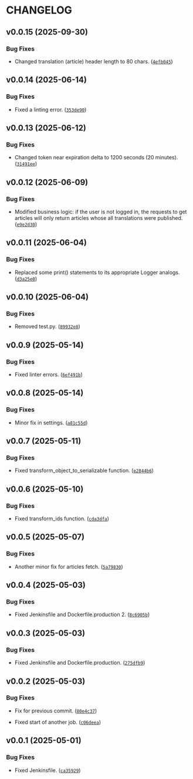 # CHANGELOG


## v0.0.15 (2025-09-30)

### Bug Fixes

- Changed translation (article) header length to 80 chars.
  ([`4efb045`](https://github.com/igokul1973/api.blog.didgibot.com/commit/4efb045629a07da41e9a4035126734f4276fca1f))


## v0.0.14 (2025-06-14)

### Bug Fixes

- Fixed a linting error.
  ([`353de90`](https://github.com/igokul1973/api.blog.didgibot.com/commit/353de902e36ed923dddce45dd5c85132c1e66790))


## v0.0.13 (2025-06-12)

### Bug Fixes

- Changed token near expiration delta to 1200 seconds (20 minutes).
  ([`31491ee`](https://github.com/igokul1973/api.blog.didgibot.com/commit/31491ee78667ba1fdcb3d51d76fd0905f9674db6))


## v0.0.12 (2025-06-09)

### Bug Fixes

- Modified business logic: if the user is not logged in, the requests to get articles will only
  return articles whose all translations were published.
  ([`e9e2d30`](https://github.com/igokul1973/api.blog.didgibot.com/commit/e9e2d301de6c4b800b32b38c4a57cbf2f0390b61))


## v0.0.11 (2025-06-04)

### Bug Fixes

- Replaced some print() statements to its appropriate Logger analogs.
  ([`d3a25e0`](https://github.com/igokul1973/api.blog.didgibot.com/commit/d3a25e0b2ba29e7eec455bf0a162d60d1a71c717))


## v0.0.10 (2025-06-04)

### Bug Fixes

- Removed test.py.
  ([`89932e8`](https://github.com/igokul1973/api.blog.didgibot.com/commit/89932e8d7bc84b14b920ccf8a7ec85a28a02c8bb))


## v0.0.9 (2025-05-14)

### Bug Fixes

- Fixed linter errors.
  ([`6ef491b`](https://github.com/igokul1973/api.blog.didgibot.com/commit/6ef491bd9d0c5632486c81d5caeabee1cabc4920))


## v0.0.8 (2025-05-14)

### Bug Fixes

- Minor fix in settings.
  ([`a81c55d`](https://github.com/igokul1973/api.blog.didgibot.com/commit/a81c55db042773f3ca0edb1270198f3ffb7b789f))


## v0.0.7 (2025-05-11)

### Bug Fixes

- Fixed transform_object_to_serializable function.
  ([`e2844b6`](https://github.com/igokul1973/api.blog.didgibot.com/commit/e2844b6787b85943b2a0b585e2be8a10209e7369))


## v0.0.6 (2025-05-10)

### Bug Fixes

- Fixed transform_ids function.
  ([`cda3dfa`](https://github.com/igokul1973/api.blog.didgibot.com/commit/cda3dfa91c196f3c47d13341088d96b07072e5bd))


## v0.0.5 (2025-05-07)

### Bug Fixes

- Another minor fix for articles fetch.
  ([`5a79830`](https://github.com/igokul1973/api.blog.didgibot.com/commit/5a79830d8d3bcd3fa4fb1d279f3c4c1b1f188bdd))


## v0.0.4 (2025-05-03)

### Bug Fixes

- Fixed Jenkinsfile and Dockerfile.production 2.
  ([`8c6905b`](https://github.com/igokul1973/api.blog.didgibot.com/commit/8c6905be42c142a2bc26c2a0c9aed1c672b06eac))


## v0.0.3 (2025-05-03)

### Bug Fixes

- Fixed Jenkinsfile and Dockerfile.production.
  ([`275dfb9`](https://github.com/igokul1973/api.blog.didgibot.com/commit/275dfb957a99b67b34498a4b3d518621e3e32dee))


## v0.0.2 (2025-05-03)

### Bug Fixes

- Fix for previous commit.
  ([`80e4c37`](https://github.com/igokul1973/api.blog.didgibot.com/commit/80e4c37020a44e96eed3b22d0473aa3e371dfd4a))

- Fixed start of another job.
  ([`c06deea`](https://github.com/igokul1973/api.blog.didgibot.com/commit/c06deea6893eed846e10e8164ca388da81777daa))


## v0.0.1 (2025-05-01)

### Bug Fixes

- Fixed Jenkinsfile.
  ([`ca35929`](https://github.com/igokul1973/api.blog.didgibot.com/commit/ca35929f14c2da00e0d9e662bb77f2be25d7123b))
